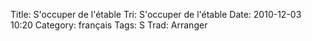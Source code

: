 Title: S'occuper de l'étable
 Tri: S'occuper de l'étable
 Date: 2010-12-03 10:20
 Category: français
 Tags: S
 Trad: Arranger
 